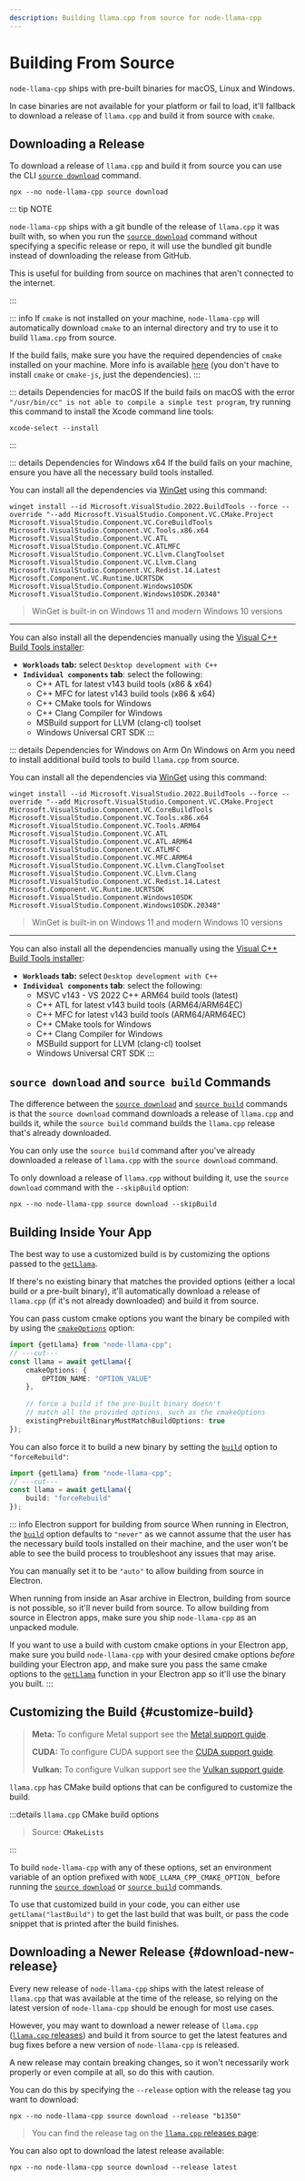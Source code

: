 ```yaml
---
description: Building llama.cpp from source for node-llama-cpp
---
```

# Building From Source
`node-llama-cpp` ships with pre-built binaries for macOS, Linux and Windows.

In case binaries are not available for your platform or fail to load,
it'll fallback to download a release of `llama.cpp` and build it from source with `cmake`.

## Downloading a Release
To download a release of `llama.cpp` and build it from source you can use the CLI [`source download`](../cli/source/download.md) command.

```shell
npx --no node-llama-cpp source download
```

::: tip NOTE

`node-llama-cpp` ships with a git bundle of the release of `llama.cpp` it was built with,
so when you run the [`source download`](../cli/source/download.md) command without specifying a specific release or repo,
it will use the bundled git bundle instead of downloading the release from GitHub.

This is useful for building from source on machines that aren't connected to the internet.

:::

::: info
If `cmake` is not installed on your machine, `node-llama-cpp` will automatically download `cmake` to an internal directory and try to use it to build `llama.cpp` from source.

If the build fails, make sure you have the required dependencies of `cmake` installed on your machine. More info is available [here](https://github.com/cmake-js/cmake-js#:~:text=projectRoot/build%20%20%20%20%20%20%20%20%20%20%20%20%20%20%20%20%20%20%20%20%20%20%20%20%20%20%20%20%20%20%5Bstring%5D-,Requirements%3A,-CMake) (you don't have to install `cmake` or `cmake-js`, just the dependencies).
:::

::: details Dependencies for macOS
If the build fails on macOS with the error `"/usr/bin/cc" is not able to compile a simple test program`,
try running this command to install the Xcode command line tools:
```shell
xcode-select --install
```
:::

::: details Dependencies for Windows x64
If the build fails on your machine, ensure you have all the necessary build tools installed.

You can install all the dependencies via [WinGet](https://learn.microsoft.com/en-us/windows/package-manager/winget/) using this command:
```shell
winget install --id Microsoft.VisualStudio.2022.BuildTools --force --override "--add Microsoft.VisualStudio.Component.VC.CMake.Project Microsoft.VisualStudio.Component.VC.CoreBuildTools Microsoft.VisualStudio.Component.VC.Tools.x86.x64 Microsoft.VisualStudio.Component.VC.ATL Microsoft.VisualStudio.Component.VC.ATLMFC Microsoft.VisualStudio.Component.VC.Llvm.ClangToolset Microsoft.VisualStudio.Component.VC.Llvm.Clang Microsoft.VisualStudio.Component.VC.Redist.14.Latest Microsoft.Component.VC.Runtime.UCRTSDK Microsoft.VisualStudio.Component.Windows10SDK Microsoft.VisualStudio.Component.Windows10SDK.20348"
```
> WinGet is built-in on Windows 11 and modern Windows 10 versions

---

You can also install all the dependencies manually using the [Visual C++ Build Tools installer](https://visualstudio.microsoft.com/visual-cpp-build-tools/):
* **`Workloads` tab:** select `Desktop development with C++`
* **`Individual components` tab**: select the following:
  * C++ ATL for latest v143 build tools (x86 & x64)
  * C++ MFC for latest v143 build tools (x86 & x64)
  * C++ CMake tools for Windows
  * C++ Clang Compiler for Windows
  * MSBuild support for LLVM (clang-cl) toolset
  * Windows Universal CRT SDK
:::

::: details Dependencies for Windows on Arm
On Windows on Arm you need to install additional build tools to build `llama.cpp` from source.

You can install all the dependencies via [WinGet](https://learn.microsoft.com/en-us/windows/package-manager/winget/) using this command:
```shell
winget install --id Microsoft.VisualStudio.2022.BuildTools --force --override "--add Microsoft.VisualStudio.Component.VC.CMake.Project Microsoft.VisualStudio.Component.VC.CoreBuildTools Microsoft.VisualStudio.Component.VC.Tools.x86.x64 Microsoft.VisualStudio.Component.VC.Tools.ARM64 Microsoft.VisualStudio.Component.VC.ATL Microsoft.VisualStudio.Component.VC.ATL.ARM64 Microsoft.VisualStudio.Component.VC.ATLMFC Microsoft.VisualStudio.Component.VC.MFC.ARM64 Microsoft.VisualStudio.Component.VC.Llvm.ClangToolset Microsoft.VisualStudio.Component.VC.Llvm.Clang Microsoft.VisualStudio.Component.VC.Redist.14.Latest Microsoft.Component.VC.Runtime.UCRTSDK Microsoft.VisualStudio.Component.Windows10SDK Microsoft.VisualStudio.Component.Windows10SDK.20348"
```
> WinGet is built-in on Windows 11 and modern Windows 10 versions

---

You can also install all the dependencies manually using the [Visual C++ Build Tools installer](https://visualstudio.microsoft.com/visual-cpp-build-tools/):
* **`Workloads` tab:** select `Desktop development with C++`
* **`Individual components` tab**: select the following:
  * MSVC v143 - VS 2022 C++ ARM64 build tools (latest)
  * C++ ATL for latest v143 build tools (ARM64/ARM64EC)
  * C++ MFC for latest v143 build tools (ARM64/ARM64EC)
  * C++ CMake tools for Windows
  * C++ Clang Compiler for Windows
  * MSBuild support for LLVM (clang-cl) toolset
  * Windows Universal CRT SDK
:::

## `source download` and `source build` Commands
The difference between the [`source download`](../cli/source/download.md) and [`source build`](../cli/source/build.md) commands
is that the `source download` command downloads a release of `llama.cpp` and builds it,
while the `source build` command builds the `llama.cpp` release that's already downloaded.

You can only use the `source build` command after you've already downloaded a release of `llama.cpp` with the `source download` command.

To only download a release of `llama.cpp` without building it, use the `source download` command with the `--skipBuild` option:
```shell
npx --no node-llama-cpp source download --skipBuild
```

## Building Inside Your App
The best way to use a customized build is by customizing the options passed to the [`getLlama`](../api/functions/getLlama.md).

If there's no existing binary that matches the provided options (either a local build or a pre-built binary),
it'll automatically download a release of `llama.cpp` (if it's not already downloaded) and build it from source.

You can pass custom cmake options you want the binary be compiled with by using the [`cmakeOptions`](../api/type-aliases/LlamaOptions.md#cmakeoptions) option:
```typescript
import {getLlama} from "node-llama-cpp";
// ---cut---
const llama = await getLlama({
    cmakeOptions: {
        OPTION_NAME: "OPTION_VALUE"
    },
    
    // force a build if the pre-built binary doesn't
    // match all the provided options, such as the cmakeOptions
    existingPrebuiltBinaryMustMatchBuildOptions: true
});
```

You can also force it to build a new binary by setting the [`build`](../api/type-aliases/LlamaOptions.md#build) option to `"forceRebuild"`:
```typescript
import {getLlama} from "node-llama-cpp";
// ---cut---
const llama = await getLlama({
    build: "forceRebuild"
});
```

::: info Electron support for building from source
When running in Electron, the [`build`](../api/type-aliases/LlamaOptions.md#build) option defaults to `"never"` as 
we cannot assume that the user has the necessary build tools installed on their machine, and the user won't be able to
see the build process to troubleshoot any issues that may arise.

You can manually set it to be `"auto"` to allow building from source in Electron.

When running from inside an Asar archive in Electron, building from source is not possible, so it'll never build from source.
To allow building from source in Electron apps, make sure you ship `node-llama-cpp` as an unpacked module.

If you want to use a build with custom cmake options in your Electron app,
make sure you build `node-llama-cpp` with your desired cmake options _before_ building your Electron app,
and make sure you pass the same cmake options to the [`getLlama`](../api/functions/getLlama.md) function in your Electron app so it'll use the binary you built.
:::

## Customizing the Build {#customize-build}
> **Meta:** To configure Metal support see the [Metal support guide](./Metal.md).
> 
> **CUDA:** To configure CUDA support see the [CUDA support guide](./CUDA.md).
> 
> **Vulkan:** To configure Vulkan support see the [Vulkan support guide](./Vulkan.md).

<script setup lang="ts">
import {data} from "./cmakeOptions.data.js";
const cmakeOptionsTable = data.cmakeOptionsTable;
const cmakeOptionsFileUrl = data.cmakeOptionsFileUrl;
</script>

`llama.cpp` has CMake build options that can be configured to customize the build.

:::details `llama.cpp` CMake build options

<div v-html="cmakeOptionsTable"></div>

> Source: <a :href="cmakeOptionsFileUrl">`CMakeLists`</a>

:::

To build `node-llama-cpp` with any of these options, set an environment variable of an option prefixed with `NODE_LLAMA_CPP_CMAKE_OPTION_` before running the [`source download`](../cli/source/download.md) or [`source build`](../cli/source/build.md) commands.

To use that customized build in your code, you can either use `getLlama("lastBuild")` to get the last build that was built,
or pass the code snippet that is printed after the build finishes.

## Downloading a Newer Release {#download-new-release}
Every new release of `node-llama-cpp` ships with the latest release of `llama.cpp` that was available at the time of the release,
so relying on the latest version of `node-llama-cpp` should be enough for most use cases.

However, you may want to download a newer release of `llama.cpp` ([`llama.cpp` releases](https://github.com/ggml-org/llama.cpp/releases))
and build it from source to get the latest features and bug fixes before a new version of `node-llama-cpp` is released.

A new release may contain breaking changes, so it won't necessarily work properly or even compile at all, so do this with caution.

You can do this by specifying the `--release` option with the release tag you want to download:
```shell
npx --no node-llama-cpp source download --release "b1350"
```

> You can find the release tag on the [`llama.cpp` releases page](https://github.com/ggml-org/llama.cpp/releases):

You can also opt to download the latest release available:
```shell
npx --no node-llama-cpp source download --release latest
```
